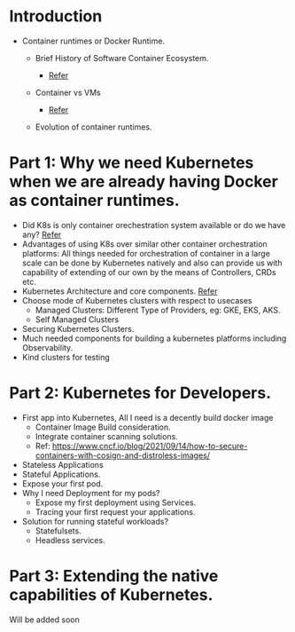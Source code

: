 # Introduction

- Container runtimes or Docker Runtime.
  - Brief History of Software Container Ecosystem. 
    - [Refer](https://blog.aquasec.com/a-brief-history-of-containers-from-1970s-chroot-to-docker-2016)
    
  - Container vs VMs
    - [Refer](https://www.aquasec.com/cloud-native-academy/docker-container/docker-architecture/)
  - Evolution of container runtimes. 
  
# Part 1: Why we need Kubernetes when we are already having Docker as container runtimes.

  - Did K8s is only container orechestration system available or do we have any? [Refer](https://geekflare.com/container-orchestration-software/)
  - Advantages of using K8s over similar other container orchestration platforms: All things needed for orchestration of container in a large scale can be done by Kubernetes natively and also can provide us with  capability of extending of our own by the means of Controllers, CRDs etc. 
  - Kubernetes Architecture and core components. [Refer](https://kubernetes.io/docs/concepts/overview/components/)
  - Choose mode of Kubernetes clusters with respect to usecases
    - Managed Clusters: Different Type of Providers, eg: GKE, EKS, AKS.
    - Self Managed Clusters
  - Securing Kubernetes Clusters.
  - Much needed components for building a kubernetes platforms including Observability. 
  - Kind clusters for testing

# Part 2: Kubernetes for Developers.

- First app into Kubernetes, All I need is a decently build docker image
  - Container Image Build consideration.
  - Integrate container scanning solutions.
  - Ref: https://www.cncf.io/blog/2021/09/14/how-to-secure-containers-with-cosign-and-distroless-images/
- Stateless Applications
- Stateful Applications. 
- Expose your first pod. 
- Why I need Deployment for my pods? 
  - Expose my first deployment using Services. 
  - Tracing your first request your applications. 
- Solution for running stateful workloads? 
  - Statefulsets.
  - Headless services. 
  
# Part 3: Extending the native capabilities of Kubernetes. 

Will be added soon 
